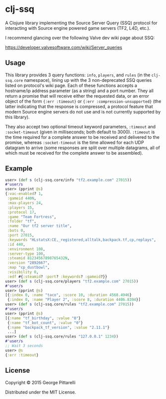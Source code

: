 # clj-ssq

A Clojure library implementing the Source Server Query (SSQ) protocol
for interacting with Source engine powered game servers (TF2, L4D,
etc.).

I recommend glancing over the following Valve dev wiki page about SSQ:

https://developer.valvesoftware.com/wiki/Server_queries

## Usage

This library provides 3 query functions: `info`, `players`, and
`rules` (in the `clj-ssq.core` namespace), lining up with the 3
non-deprecated SSQ queries listed on protocol's wiki page. Each of
these functions accepts a hostname/ip address parameter (as a string)
and a port number. They all return a promise that will receive either
the requested data, or an error object of the form `{:err :timeout}`
or `{:err :compression-unsupported}` (the latter indicating that the
response is compressed, a protocol feature that modern Source engine
servers do not use and is not currently supported by this library).

They also accept two optional timeout keyword parameters, `:timeout`
and `:socket-timeout` (given in milliseconds; both default to
3000). `:timeout` is the time required for a complete answer to be
received and delivered to the promise, whereas `:socket-timeout` is
the time allowed for each UDP datagram to arrive (some responses are
split over multiple datagrams, all of which must be received for the
complete answer to be assembled).

## Example

```clojure
user> (def s (clj-ssq.core/info "tf2.example.com" 27015))
#'user/s
user> (pprint @s)
{:vac-enabled? 1,
 :gameid 440N,
 :max-players 24,
 :players 15,
 :protocol 17,
 :game "Team Fortress",
 :folder "tf",
 :name "Our tf2 server title",
 :bots 0,
 :port 27015,
 :keywords "HLstatsX:CE,_registered,alltalk,backpack.tf,cp,replays",
 :id 440,
 :environment 108,
 :server-type 100,
 :steamid 81234567898765432N,
 :version "2892667",
 :map "cp_dustbowl",
 :visibility 0,
 :edf #{:steamid? :port? :keywords? :gameid?}}
user> (def s (clj-ssq.core/players "tf2.example.com" 27015))
#'user/s
user> (pprint @s)
[{:index 0, :name "taco", :score 10, :duration 4568.4946}
 {:index 0, :name "Player 2", :score 8, :duration 4406.8394}]
user> (def s (clj-ssq.core/rules "tf2.example.com" 27015))
#'user/s
user> (pprint @s)
[{:name "tf_birthday", :value "0"}
 {:name "tf_bot_count", :value "0"}
 {:name "backpack_tf_version", :value "2.11.1"}
 ...]
user> (def s (clj-ssq.core/rules "127.0.0.1" 1234))
#'user/s
;; Wait 3 seconds
user> @s
{:err :timeout}
```

## License

Copyright © 2015 George Pittarelli

Distributed under the MIT License.
